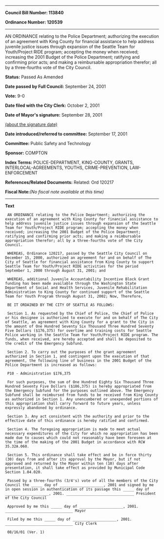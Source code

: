 

********

**Council Bill Number: 113840**
   
**Ordinance Number: 120539**
********

 AN ORDINANCE relating to the Police Department; authorizing the execution of an agreement with King County for financial assistance to help address juvenile justice issues through expansion of the Seattle Team for Youth/Project RIDE program; accepting the money when received; increasing the 2001 Budget of the Police Department; ratifying and confirming prior acts; and making a reimbursable appropriation therefor; all by a three-fourths vote of the City Council.

**Status:** Passed As Amended
   
**Date passed by Full Council:** September 24, 2001
   
**Vote:** 9-0
   
**Date filed with the City Clerk:** October 2, 2001
   
**Date of Mayor's signature:** September 28, 2001
   
[(about the signature date)](/~public/approvaldate.htm)
   
   
   
**Date introduced/referred to committee:** September 17, 2001
   
**Committee:** Public Safety and Technology
   
**Sponsor:** COMPTON
   
   
**Index Terms:** POLICE-DEPARTMENT, KING-COUNTY, GRANTS, INTERLOCAL-AGREEMENTS, YOUTHS, CRIME-PREVENTION, LAW-ENFORCEMENT

**References/Related Documents:** Related: Ord 120217

**Fiscal Note:**_(No fiscal note available at this time)_

********

**Text**
   
```
 AN ORDINANCE relating to the Police Department; authorizing the execution of an agreement with King County for financial assistance to help address juvenile justice issues through expansion of the Seattle Team for Youth/Project RIDE program; accepting the money when received; increasing the 2001 Budget of the Police Department; ratifying and confirming prior acts; and making a reimbursable appropriation therefor; all by a three-fourths vote of the City Council.

 WHEREAS, Ordinance 120217, passed by the Seattle City Council on December 15, 2000, authorized an agreement for and on behalf of The City of Seattle for financial assistance from King County to support Seattle Team for Youth/Project RIDE activities for the period September 1, 2000 through August 31, 2001; and

 WHEREAS, additional Juvenile Accountability Incentive Block Grant funding has been made available through the Washington State Department of Social and Health Services, Juvenile Rehabilitation Administration to King County for continued support of the Seattle Team for Youth Program through August 31, 2002; Now, Therefore,

 BE IT ORDAINED BY THE CITY OF SEATTLE AS FOLLOWS:

 Section 1. As requested by the Chief of Police, the Chief of Police or his designee is authorized to execute for and on behalf of The City of Seattle, an agreement with King County for a grant to the City in the amount of One Hundred Seventy Six Thousand Three Hundred Seventy Five Dollars ($176,375) for overtime and training costs for Seattle Police working in the Seattle Team for Youth/Project RIDE program. The funds, when received, are hereby accepted and shall be deposited to the credit of the Emergency Subfund.

 Section 2. To carry out the purposes of the grant agreement authorized in Section 1, and contingent upon the execution of that agreement, the following line of business in the 2001 Budget of the Police Department is increased as follows:

 P10 - Administration $176,375

 For such purposes, the sum of One Hundred Eighty Six Thousand Three Hundred Seventy Five Dollars ($186,375) is hereby appropriated from the Emergency Subfund for the purposes outlined above. The Emergency Subfund shall be reimbursed from funds to be received from King County as authorized in Section 1. Any unencumbered or unexpended portions of this appropriation shall carry forward to future years, unless expressly abandoned by ordinance.

 Section 3. Any act consistent with the authority and prior to the effective date of this ordinance is hereby ratified and confirmed.

 Section 4. The foregoing appropriation is made to meet actual necessary expenditures of the City for which no appropriation has been made due to causes which could not reasonably have been foreseen at the time of the making of the 2001 Budget in accordance with RCW 35.32A.060.

 Section 5. This ordinance shall take effect and be in force thirty (30) days from and after its approval by the Mayor, but if not approved and returned by the Mayor within ten (10) days after presentation, it shall take effect as provided by Municipal Code Section 1.04.020.

 Passed by a three-fourths (3/4's) vote of all the members of the City Council the _____ day of ____________________, 2001 and signed by me in open session in authentication of its passage this _____ day of ____________________, 2001. _______________________________ President of the City Council

 Approved by me this _____ day of ____________________, 2001. _______________________________ Mayor

 Filed by me this _____ day of ____________________, 2001. _______________________________ City Clerk

 08/16/01 (Ver. 1)

```
